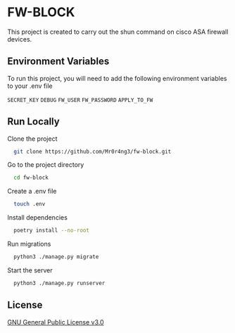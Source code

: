 # FW-BLOCK

This project is created to carry out the shun command on cisco ASA firewall devices.


## Environment Variables

To run this project, you will need to add the following environment variables to your .env file

`SECRET_KEY`
`DEBUG`
`FW_USER`
`FW_PASSWORD`
`APPLY_TO_FW`

## Run Locally

Clone the project

```bash
  git clone https://github.com/Mr0r4ng3/fw-block.git
```

Go to the project directory

```bash
  cd fw-block
```

Create a .env file

```bash
  touch .env
```

Install dependencies

```bash
  poetry install --no-root
```

Run migrations
```bash
  python3 ./manage.py migrate
```
Start the server
```bash
  python3 ./manage.py runserver
```

## License

[GNU General Public License v3.0](https://choosealicense.com/licenses/gpl-3.0/)

